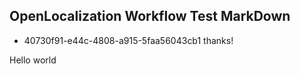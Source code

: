 ## OpenLocalization Workflow Test MarkDown
* 40730f91-e44c-4808-a915-5faa56043cb1 
thanks!

Hello world